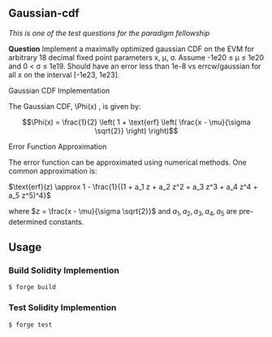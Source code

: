 ## Gaussian-cdf

_This is one of the test questions for the paradigm fellowship_

**Question**
Implement a maximally optimized gaussian CDF on the EVM for arbitrary 18 decimal fixed point parameters x, μ, σ. Assume -1e20 ≤ μ ≤ 1e20 and 0 < σ ≤ 1e19. Should have an error less than 1e-8 vs errcw/gaussian for all x on the interval [-1e23, 1e23].


Gaussian CDF Implementation

The Gaussian CDF,  \Phi(x) , is given by:

 $$\Phi(x) = \frac{1}{2} \left( 1 + \text{erf} \left( \frac{x - \mu}{\sigma \sqrt{2}} \right) \right)$$

Error Function Approximation

The error function can be approximated using numerical methods. One common approximation is:

 $\text{erf}(z) \approx 1 - \frac{1}{(1 + a_1 z + a_2 z^2 + a_3 z^3 + a_4 z^4 + a_5 z^5)^4}$ 

where  $z = \frac{x - \mu}{\sigma \sqrt{2}}$  and  $a_1, a_2, a_3, a_4, a_5$  are pre-determined constants.



## Usage

### Build Solidity Implemention

```shell
$ forge build
```

### Test Solidity Implemention

```shell
$ forge test
```


